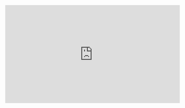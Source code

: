 ﻿<iframe width="560" height="315" src="https://www.youtube.com/embed/o38r7wQ64IM?list=PL1DEQjXG2xnJOSQf2421r1S040NkvCApp" frameborder="0" allowfullscreen></iframe>